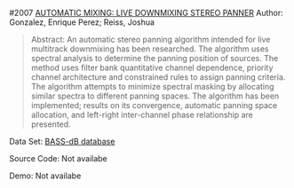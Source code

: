 #2007 [AUTOMATIC MIXING: LIVE DOWNMIXING STEREO PANNER](https://pdfs.semanticscholar.org/7057/648eca7ba75172d851025e1390c5dd898c8b.pdf)
Author: Gonzalez, Enrique Perez; Reiss, Joshua
>Abstract: An automatic stereo panning algorithm intended for live multitrack downmixing has been researched. The algorithm uses spectral analysis to determine the panning position of sources. The method uses filter bank quantitative channel dependence, priority channel architecture and constrained rules to assign panning criteria. The algorithm attempts to minimize spectral masking by allocating similar spectra to different panning spaces. The algorithm has been implemented; results on its convergence, automatic panning space allocation, and left-right inter-channel phase relationship are presented.

Data Set: [BASS-dB database](http://bass-db.gforge.inria.fr/BASS-dB/)

Source Code: Not availabe

Demo: Not availabe

